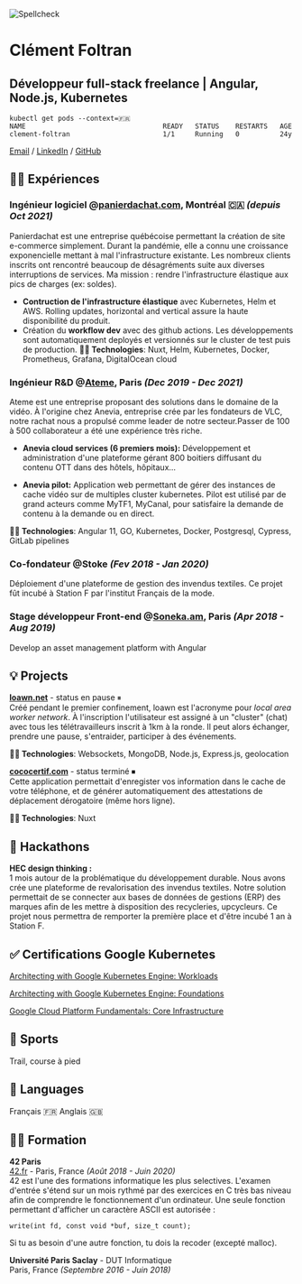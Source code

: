 ![Spellcheck](https://github.com/cfoltran/cv/actions/workflows/main.yaml/badge.svg)
# Clément Foltran

## Développeur full-stack freelance | Angular, Node.js, Kubernetes<br>
```
kubectl get pods --context=🇫🇷
NAME                                  READY   STATUS    RESTARTS   AGE
clement-foltran                       1/1     Running   0          24y
```

[Email](mailto:clement.foltran@protonmail.com) / [LinkedIn](https://www.linkedin.com/in/clementfoltran/) / [GitHub](https://github.com/cfoltran/)

## 👨‍💻 Expériences

### **Ingénieur logiciel** @[panierdachat.com](https://panierdachat.com), Montréal 🇨🇦 *(depuis Oct 2021)*
Panierdachat est une entreprise québécoise permettant la création de site e-commerce simplement. Durant la pandémie, elle a connu une croissance exponencielle mettant à mal l'infrastructure existante. Les nombreux clients inscrits ont rencontré beaucoup de désagréments suite aux diverses interruptions de services. Ma mission : rendre l'infrastructure élastique aux pics de charges (ex: soldes).

- **Contruction de l'infrastructure élastique** avec Kubernetes, Helm et AWS. Rolling updates, horizontal and vertical assure la haute disponibilité du produit.
- Création du **workflow dev** avec des github actions. Les développements sont automatiquement deployés et versionnés sur le cluster de test puis de production.
**👨‍💻 Technologies**: Nuxt, Helm, Kubernetes, Docker, Prometheus, Grafana, DigitalOcean cloud

### **Ingénieur R&D** @[Ateme](https://www.ateme.com), Paris *(Dec 2019 - Dec 2021)*<br>
Ateme est une entreprise proposant des solutions dans le domaine de la vidéo. À l'origine chez Anevia, entreprise crée par les fondateurs de VLC, notre rachat nous a propulsé comme leader de notre secteur.Passer de 100 à 500 collaborateur a été une expérience très riche.
<br>
- **Anevia cloud services (6 premiers mois):**
Développement et administration d'une plateforme gérant 800 boitiers diffusant du contenu OTT dans des hôtels, hôpitaux... 

- **Anevia pilot:**
Application web permettant de gérer des instances de cache vidéo sur de multiples cluster kubernetes. Pilot est utilisé par de grand acteurs comme MyTF1, MyCanal, pour satisfaire la demande de contenu à la demande ou en direct.

**👨‍💻 Technologies**: Angular 11, GO, Kubernetes, Docker, Postgresql, Cypress, GitLab pipelines

### **Co-fondateur** @Stoke *(Fev 2018 - Jan 2020)*<br>
Déploiement d'une plateforme de gestion des invendus textiles. Ce projet fût incubé à Station F par l'institut Français de la mode.

### **Stage développeur Front-end** @[Soneka.am](https://www.soneka.am), Paris *(Apr 2018 - Aug 2019)*<br>
Develop an asset management platform with Angular

## 💡 Projects<br>
**[loawn.net](https://www.loawn.net)** - status en pause ⏸<br>
Créé pendant le premier confinement, loawn est l'acronyme pour *local area worker network*. À l'inscription l'utilisateur est assigné à un "cluster" (chat) avec tous les télétravailleurs inscrit à 1km à la ronde. Il peut alors échanger, prendre une pause, s'entraider, participer à des événements.

**👨‍💻 Technologies**: Websockets, MongoDB, Node.js, Express.js, geolocation

**[cococertif.com](https://github.com/cfoltran/covid-attestation-gen)** - status terminé ⏹<br>
Cette application permettait d'enregister vos information dans le cache de votre téléphone, et de générer automatiquement des attestations de déplacement dérogatoire (même hors ligne).

**👨‍💻 Technologies**: Nuxt

## 🥷 Hackathons

**HEC design thinking :**<br>
1 mois autour de la problématique du développement durable. Nous avons crée une plateforme de revalorisation des invendus textiles. Notre solution permettait de se connecter aux bases de données de gestions (ERP) des marques afin de les mettre à disposition des recycleries, upcycleurs. Ce projet nous permettra de remporter la première place et d'être incubé 1 an à Station F.

## ✅ Certifications Google Kubernetes

[Architecting with Google Kubernetes Engine: Workloads](https://www.coursera.org/account/accomplishments/certificate/A4AKGB86KU7A)


[Architecting with Google Kubernetes Engine: Foundations](https://www.coursera.org/account/accomplishments/certificate/L9JFVTRL8J79)

[Google Cloud Platform Fundamentals: Core Infrastructure](https://www.coursera.org/account/accomplishments/certificate/ZKDKE4QT9DAU)

## 💪 Sports

Trail, course à pied

## 💬 Languages

Français 🇫🇷
Anglais 🇬🇧

## 👨‍🎓 Formation

**42 Paris**<br>
[42.fr](https://42.fr/) - Paris, France _(Août 2018 - Juin 2020)_ <br>
42 est l'une des formations informatique les plus selectives. L'examen d'entrée s'étend sur un mois rythmé par des exercices en C très bas niveau afin de comprendre le fonctionnement d'un ordinateur.
Une seule fonction permettant d'afficher un caractère ASCII est autorisée :

`write(int fd, const void *buf, size_t count);`

Si tu as besoin d'une autre fonction, tu dois la recoder (excepté malloc).

<!-- - [Hypertube](https://github.com/owalid/hypertube): Application that allows the user to search and watch free movies on a great interface. Our API scrapped YTS, popcorn databases to retrieve torrent hashes. When a user chooses a movie, our API uploads the movie to our server and streams the content with FFMPEG. The movie is kept on our servers for 10 days.<br>
Technologies: MongoDB, Vue, Vuetify, IPTV, Node.js, Express.js<br>
⚠️ Warning: the use of this application is illegal
- [Qinder](https://github.com/cfoltran/qinder): This is a tinder clone realized with PostgresSQL and Angular. -->

**Université Paris Saclay** - DUT Informatique<br>
Paris, France _(Septembre 2016 - Juin 2018)_ <br>
